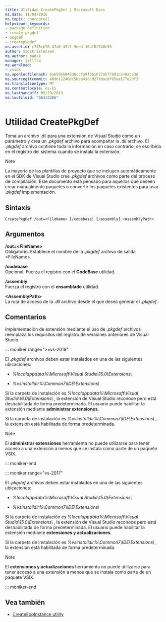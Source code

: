 ```yaml
---
title: Utilidad CreatePkgDef | Microsoft Docs
ms.date: 11/04/2016
ms.topic: conceptual
helpviewer_keywords:
- package definition
- create pkgdef
- pkgdef
- createpkgdef
ms.assetid: c745cb76-47a6-49ff-9eed-16af0f748e35
author: madskristensen
ms.author: madsk
manager: jillfra
ms.workload:
- vssdk
ms.openlocfilehash: 6ab5866949d6ccfa9f3b1037abf7801ce40ace3d
ms.sourcegitcommit: 40d612240dc5bea418cd27fdacdf85ea177e2df3
ms.translationtype: MT
ms.contentlocale: es-ES
ms.lasthandoff: 05/29/2019
ms.locfileid: "66332286"
---
```

# <a name="createpkgdef-utility"></a>Utilidad CreatePkgDef
Toma un archivo .dll para una extensión de Visual Studio como un parámetro y crea un *.pkgdef* archivo para acompañar la *.dll* archivo. El *.pkgdef* archivo contiene toda la información en caso contrario, se escribiría en el registro del sistema cuando se instala la extensión.

> [!NOTE]
> La mayoría de las plantillas de proyecto que se incluyen automáticamente en el SDK de Visual Studio cree *.pkgdef* archivos como parte del proceso de compilación. Este documento está pensado para aquellos que deseen crear manualmente paquetes o convertir los paquetes existentes para usar *.pkgdef* implementación.

## <a name="syntax"></a>Sintaxis

```
CreatePkgDef /out=<FileName> [/codebase] [/assembly] <AssemblyPath>
```

## <a name="arguments"></a>Argumentos
**/out=&lt;FileName&gt;** \
Obligatorio. Establece el nombre de la *.pkgdef* archivo de salida &lt;FileName&gt;.

**/codebase**\
Opcional. Fuerza el registro con el **CodeBase** utilidad.

**/assembly**\
Fuerza el registro con el **ensamblado** utilidad.

**&lt;AssemblyPath&gt;** \
La ruta de acceso de la *.dll* archivo desde el que desea generar el *.pkgdef*.

## <a name="remarks"></a>Comentarios
Implementación de extensión mediante el uso de *.pkgdef* archivos reemplaza los requisitos del registro de versiones anteriores de Visual Studio.

::: moniker range=">=vs-2019"

El *.pkgdef* archivos deben estar instalados en una de las siguientes ubicaciones:

- *%localappdata%\Microsoft\Visual Studio\16.0\Extensions\\*

- *%vsinstalldir%\Common7\IDE\Extensions\\*

Si la carpeta de instalación es *%localappdata%\Microsoft\Visual Studio\16.0\Extensions\\* , la extensión de Visual Studio reconoce pero está deshabilitada de forma predeterminada. El usuario puede habilitar la extensión mediante **administrar extensiones**.

Si la carpeta de instalación es *%vsinstalldir%\Common7\IDE\Extensions\\* , la extensión está habilitada de forma predeterminada.

> [!NOTE]
> El **administrar extensiones** herramienta no puede utilizarse para tener acceso a una extensión a menos que se instala como parte de un paquete VSIX.

::: moniker-end

::: moniker range="vs-2017"

El *.pkgdef* archivos deben estar instalados en una de las siguientes ubicaciones:

- *%localappdata%\Microsoft\Visual Studio\15.0\Extensions\\*

- *%vsinstalldir%\Common7\IDE\Extensions\\*

Si la carpeta de instalación es *%localappdata%\Microsoft\Visual Studio\15.0\Extensions\\* , la extensión de Visual Studio reconoce pero está deshabilitada de forma predeterminada. El usuario puede habilitar la extensión mediante **extensiones y actualizaciones**.

Si la carpeta de instalación es *%vsinstalldir%\Common7\IDE\Extensions\\* , la extensión está habilitada de forma predeterminada.

> [!NOTE]
> El **extensiones y actualizaciones** herramienta no puede utilizarse para tener acceso a una extensión a menos que se instala como parte de un paquete VSIX.

::: moniker-end

## <a name="see-also"></a>Vea también
- [CreateExpInstance utility](../../extensibility/internals/createexpinstance-utility.md)

